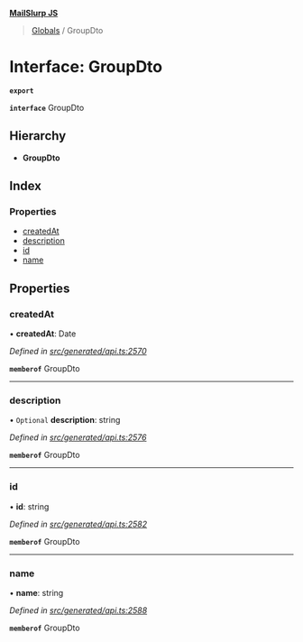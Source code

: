 **[MailSlurp JS](../README.md)**

> [Globals](../README.md) / GroupDto

# Interface: GroupDto

**`export`** 

**`interface`** GroupDto

## Hierarchy

* **GroupDto**

## Index

### Properties

* [createdAt](groupdto.md#createdat)
* [description](groupdto.md#description)
* [id](groupdto.md#id)
* [name](groupdto.md#name)

## Properties

### createdAt

•  **createdAt**: Date

*Defined in [src/generated/api.ts:2570](https://github.com/mailslurp/mailslurp-client/blob/ad6aa3d/src/generated/api.ts#L2570)*

**`memberof`** GroupDto

___

### description

• `Optional` **description**: string

*Defined in [src/generated/api.ts:2576](https://github.com/mailslurp/mailslurp-client/blob/ad6aa3d/src/generated/api.ts#L2576)*

**`memberof`** GroupDto

___

### id

•  **id**: string

*Defined in [src/generated/api.ts:2582](https://github.com/mailslurp/mailslurp-client/blob/ad6aa3d/src/generated/api.ts#L2582)*

**`memberof`** GroupDto

___

### name

•  **name**: string

*Defined in [src/generated/api.ts:2588](https://github.com/mailslurp/mailslurp-client/blob/ad6aa3d/src/generated/api.ts#L2588)*

**`memberof`** GroupDto
